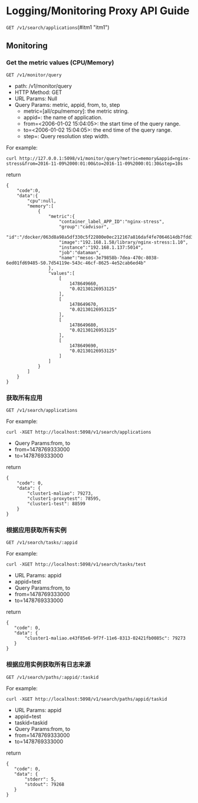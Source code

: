 # Logging/Monitoring Proxy API Guide

`GET /v1/search/applications`(#itm1 "itm1")


## Monitoring

### Get the metric values (CPU/Memory)

```GET /v1/monitor/query```

- path: /v1/monitor/query
- HTTP Method: GET
- URL Params: Null
- Query Params: metric, appid, from, to, step
  - metric=[all/cpu/memory]: the metric string.
  - appid=<string>: the name of application.
  - from=<2006-01-02 15:04:05>: the start time of the query range.
  - to=<2006-01-02 15:04:05>: the end time of the query range.
  - step=<duration>: Query resolution step width.

For example:
```
curl http://127.0.0.1:5098/v1/monitor/query?metric=memory&appid=nginx-stress&from=2016-11-09%2000:01:00&to=2016-11-09%2000:01:30&step=10s
```
return
```
{
    "code":0,
    "data":{
        "cpu":null,
        "memory":[
            {
                "metric":{
                    "container_label_APP_ID":"nginx-stress",
                    "group":"cadvisor",
                    "id":"/docker/063d8a98a5df330c5f22800e0ec212167a816daf4fe7064614db7fdd3927f12a",
                    "image":"192.168.1.58/library/nginx-stress:1.10",
                    "instance":"192.168.1.137:5014",
                    "job":"dataman",
                    "name":"mesos-3e79858b-7dea-470c-8038-6ed01fd69485-S0.7d54119e-543c-46cf-8625-4e52cab6ed4b"
                },
                "values":[
                    [
                        1478649660,
                        "0.02130126953125"
                    ],
                    [
                        1478649670,
                        "0.02130126953125"
                    ],
                    [
                        1478649680,
                        "0.02130126953125"
                    ],
                    [
                        1478649690,
                        "0.02130126953125"
                    ]
                ]
            }
        ]
    }
}
```

### 获取所有应用
`GET /v1/search/applications`

For example:
```
curl -XGET http://localhost:5098/v1/search/applications
```

- Query Params:from, to
 - from=1478769333000
 - to=1478769333000

return

```
{
    "code": 0,
    "data": {
        "cluster1-maliao": 79273,
        "cluster1-proxytest": 78595,
        "cluster1-test": 88599
    }
}
```

### 根据应用获取所有实例
`GET /v1/search/tasks/:appid`

For example:

```
curl -XGET http://localhost:5098/v1/search/tasks/test
```

- URL Params: appid
 - appid=test
- Query Params:from, to
 - from=1478769333000
 - to=1478769333000

 return 

 ```
{
    "code": 0,
    "data": {
        "cluster1-maliao.e43f85e6-9f7f-11e6-8313-02421fb0085c": 79273
    }
}
 ```

 ### 根据应用实例获取所有日志来源
`GET /v1/search/paths/:appid/:taskid`

For example:
```
curl -XGET http://localhost:5098/v1/search/paths/appid/taskid
```

- URL Params: appid
 - appid=test
 - taskid=taskid
- Query Params:from, to
 - from=1478769333000
 - to=1478769333000

 return 
 
 ```
{
    "code": 0,
    "data": {
        "stderr": 5,
        "stdout": 79268
    }
}
 ```
